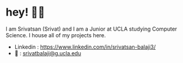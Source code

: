 # hey! 👋🏽

I am Srivatsan (Srivat) and I am a Junior at UCLA studying Computer Science. I house all of my projects here.

- Linkedin : https://www.linkedin.com/in/srivatsan-balaji3/
- 📨 : srivatbalaji@g.ucla.edu
